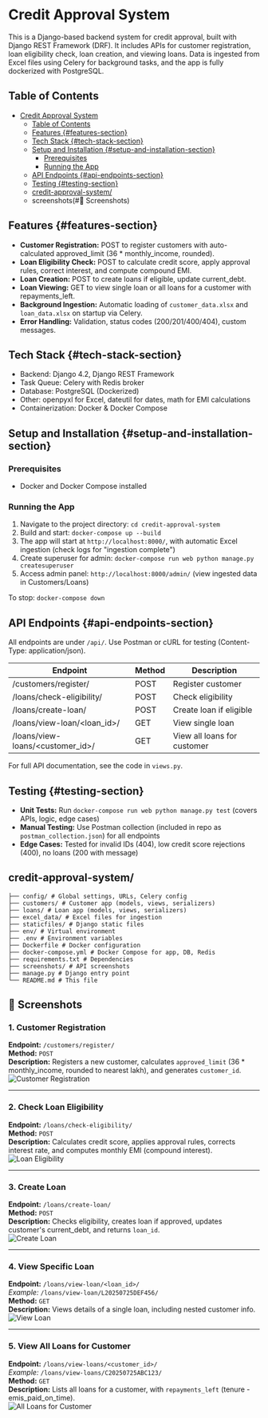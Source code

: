 # Credit Approval System

This is a Django-based backend system for credit approval, built with Django REST Framework (DRF). It includes APIs for customer registration, loan eligibility check, loan creation, and viewing loans. Data is ingested from Excel files using Celery for background tasks, and the app is fully dockerized with PostgreSQL.

## Table of Contents

- [Credit Approval System](#credit-approval-system)
  - [Table of Contents](#table-of-contents)
  - [Features {#features-section}](#features-features-section)
  - [Tech Stack {#tech-stack-section}](#tech-stack-tech-stack-section)
  - [Setup and Installation {#setup-and-installation-section}](#setup-and-installation-setup-and-installation-section)
    - [Prerequisites](#prerequisites)
    - [Running the App](#running-the-app)
  - [API Endpoints {#api-endpoints-section}](#api-endpoints-api-endpoints-section)
  - [Testing {#testing-section}](#testing-testing-section)
  - [credit-approval-system/](#credit-approval-system-1)
  - screenshots(#📸 Screenshots)
  
## Features {#features-section}

- **Customer Registration:** POST to register customers with auto-calculated approved_limit (36 * monthly_income, rounded).
- **Loan Eligibility Check:** POST to calculate credit score, apply approval rules, correct interest, and compute compound EMI.
- **Loan Creation:** POST to create loans if eligible, update current_debt.
- **Loan Viewing:** GET to view single loan or all loans for a customer with repayments_left.
- **Background Ingestion:** Automatic loading of `customer_data.xlsx` and `loan_data.xlsx` on startup via Celery.
- **Error Handling:** Validation, status codes (200/201/400/404), custom messages.

## Tech Stack {#tech-stack-section}

- Backend: Django 4.2, Django REST Framework
- Task Queue: Celery with Redis broker
- Database: PostgreSQL (Dockerized)
- Other: openpyxl for Excel, dateutil for dates, math for EMI calculations
- Containerization: Docker & Docker Compose

## Setup and Installation {#setup-and-installation-section}

### Prerequisites

- Docker and Docker Compose installed

### Running the App

1. Navigate to the project directory: `cd credit-approval-system`
2. Build and start: `docker-compose up --build`
3. The app will start at `http://localhost:8000/`, with automatic Excel ingestion (check logs for "ingestion complete")
4. Create superuser for admin: `docker-compose run web python manage.py createsuperuser`
5. Access admin panel: `http://localhost:8000/admin/` (view ingested data in Customers/Loans)

To stop: `docker-compose down`

## API Endpoints {#api-endpoints-section}

All endpoints are under `/api/`. Use Postman or cURL for testing (Content-Type: application/json).

| Endpoint | Method | Description |
|----------|--------|-------------|
| /customers/register/ | POST | Register customer |
| /loans/check-eligibility/ | POST | Check eligibility |
| /loans/create-loan/ | POST | Create loan if eligible |
| /loans/view-loan/<loan_id>/ | GET | View single loan |
| /loans/view-loans/<customer_id>/ | GET | View all loans for customer |

For full API documentation, see the code in `views.py`.

## Testing {#testing-section}

- **Unit Tests:** Run `docker-compose run web python manage.py test` (covers APIs, logic, edge cases)
- **Manual Testing:** Use Postman collection (included in repo as `postman_collection.json`) for all endpoints
- **Edge Cases:** Tested for invalid IDs (404), low credit score rejections (400), no loans (200 with message)

## credit-approval-system/
```
├── config/ # Global settings, URLs, Celery config
├── customers/ # Customer app (models, views, serializers)
├── loans/ # Loan app (models, views, serializers)
├── excel_data/ # Excel files for ingestion
├── staticfiles/ # Django static files
├── env/ # Virtual environment
├── .env # Environment variables
├── Dockerfile # Docker configuration
├── docker-compose.yml # Docker Compose for app, DB, Redis
├── requirements.txt # Dependencies
├── screenshots/ # API screenshots
├── manage.py # Django entry point
└── README.md # This file
```


## 📸 Screenshots

### 1. Customer Registration  

**Endpoint:** `/customers/register/`  
**Method:** `POST`  
**Description:** Registers a new customer, calculates `approved_limit` (36 * monthly_income, rounded to nearest lakh), and generates `customer_id`.  
![Customer Registration](screenshots/register-api.png)

---

### 2. Check Loan Eligibility  

**Endpoint:** `/loans/check-eligibility/`  
**Method:** `POST`  
**Description:** Calculates credit score, applies approval rules, corrects interest rate, and computes monthly EMI (compound interest).  
![Loan Eligibility](screenshots/check-eligibility.png)

---

### 3. Create Loan  

**Endpoint:** `/loans/create-loan/`  
**Method:** `POST`  
**Description:** Checks eligibility, creates loan if approved, updates customer's current_debt, and returns `loan_id`.  
![Create Loan](screenshots/create-loan.png)

---

### 4. View Specific Loan  

**Endpoint:** `/loans/view-loan/<loan_id>/`  
_Example:_ `/loans/view-loan/L20250725DEF456/`  
**Method:** `GET`  
**Description:** Views details of a single loan, including nested customer info.  
![View Loan](screenshots/view-loan.png)

---

### 5. View All Loans for Customer  

**Endpoint:** `/loans/view-loans/<customer_id>/`  
_Example:_ `/loans/view-loans/C20250725ABC123/`  
**Method:** `GET`  
**Description:** Lists all loans for a customer, with `repayments_left` (tenure - emis_paid_on_time).  
![All Loans for Customer](screenshots/view-all-loan.png)
